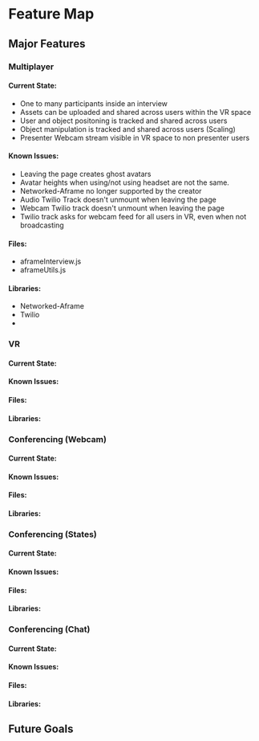 # Feature Map

## Major Features

### Multiplayer

#### Current State:
- One to many participants inside an interview
- Assets can be uploaded and shared across users within the VR space
- User and object positoning is tracked and shared across users
- Object manipulation is tracked and shared across users (Scaling)
- Presenter Webcam stream visible in VR space to non presenter users

#### Known Issues:
- Leaving the page creates ghost avatars
- Avatar heights when using/not using headset are not the same.
- Networked-Aframe no longer supported by the creator
- Audio Twilio Track doesn't unmount when leaving the page
- Webcam Twilio track doesn't unmount when leaving the page
- Twilio track asks for webcam feed for all users in VR, even when not broadcasting

#### Files:
- aframeInterview.js
- aframeUtils.js

#### Libraries:
- Networked-Aframe
- Twilio
- 

### VR

#### Current State:

#### Known Issues:

#### Files:

#### Libraries:

### Conferencing (Webcam)

#### Current State:

#### Known Issues:

#### Files:

#### Libraries:

### Conferencing (States)

#### Current State:

#### Known Issues:

#### Files:

#### Libraries:

### Conferencing (Chat)

#### Current State:

#### Known Issues:

#### Files:

#### Libraries:

## Future Goals
